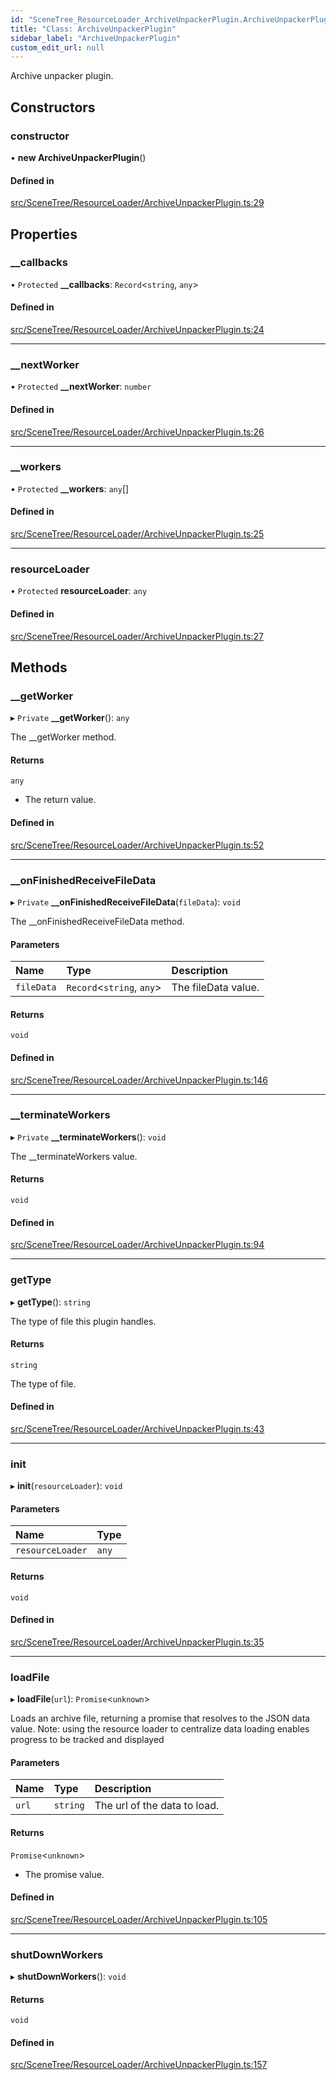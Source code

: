 ```yaml
---
id: "SceneTree_ResourceLoader_ArchiveUnpackerPlugin.ArchiveUnpackerPlugin"
title: "Class: ArchiveUnpackerPlugin"
sidebar_label: "ArchiveUnpackerPlugin"
custom_edit_url: null
---
```




Archive unpacker plugin.

## Constructors

### constructor

• **new ArchiveUnpackerPlugin**()

#### Defined in

[src/SceneTree/ResourceLoader/ArchiveUnpackerPlugin.ts:29](https://github.com/ZeaInc/zea-engine/blob/61f5bb376/src/SceneTree/ResourceLoader/ArchiveUnpackerPlugin.ts#L29)

## Properties

### \_\_callbacks

• `Protected` **\_\_callbacks**: `Record`<`string`, `any`\>

#### Defined in

[src/SceneTree/ResourceLoader/ArchiveUnpackerPlugin.ts:24](https://github.com/ZeaInc/zea-engine/blob/61f5bb376/src/SceneTree/ResourceLoader/ArchiveUnpackerPlugin.ts#L24)

___

### \_\_nextWorker

• `Protected` **\_\_nextWorker**: `number`

#### Defined in

[src/SceneTree/ResourceLoader/ArchiveUnpackerPlugin.ts:26](https://github.com/ZeaInc/zea-engine/blob/61f5bb376/src/SceneTree/ResourceLoader/ArchiveUnpackerPlugin.ts#L26)

___

### \_\_workers

• `Protected` **\_\_workers**: `any`[]

#### Defined in

[src/SceneTree/ResourceLoader/ArchiveUnpackerPlugin.ts:25](https://github.com/ZeaInc/zea-engine/blob/61f5bb376/src/SceneTree/ResourceLoader/ArchiveUnpackerPlugin.ts#L25)

___

### resourceLoader

• `Protected` **resourceLoader**: `any`

#### Defined in

[src/SceneTree/ResourceLoader/ArchiveUnpackerPlugin.ts:27](https://github.com/ZeaInc/zea-engine/blob/61f5bb376/src/SceneTree/ResourceLoader/ArchiveUnpackerPlugin.ts#L27)

## Methods

### \_\_getWorker

▸ `Private` **__getWorker**(): `any`

The __getWorker method.

#### Returns

`any`

- The return value.

#### Defined in

[src/SceneTree/ResourceLoader/ArchiveUnpackerPlugin.ts:52](https://github.com/ZeaInc/zea-engine/blob/61f5bb376/src/SceneTree/ResourceLoader/ArchiveUnpackerPlugin.ts#L52)

___

### \_\_onFinishedReceiveFileData

▸ `Private` **__onFinishedReceiveFileData**(`fileData`): `void`

The __onFinishedReceiveFileData method.

#### Parameters

| Name | Type | Description |
| :------ | :------ | :------ |
| `fileData` | `Record`<`string`, `any`\> | The fileData value. |

#### Returns

`void`

#### Defined in

[src/SceneTree/ResourceLoader/ArchiveUnpackerPlugin.ts:146](https://github.com/ZeaInc/zea-engine/blob/61f5bb376/src/SceneTree/ResourceLoader/ArchiveUnpackerPlugin.ts#L146)

___

### \_\_terminateWorkers

▸ `Private` **__terminateWorkers**(): `void`

The __terminateWorkers value.

#### Returns

`void`

#### Defined in

[src/SceneTree/ResourceLoader/ArchiveUnpackerPlugin.ts:94](https://github.com/ZeaInc/zea-engine/blob/61f5bb376/src/SceneTree/ResourceLoader/ArchiveUnpackerPlugin.ts#L94)

___

### getType

▸ **getType**(): `string`

The type of file this plugin handles.

#### Returns

`string`

The type of file.

#### Defined in

[src/SceneTree/ResourceLoader/ArchiveUnpackerPlugin.ts:43](https://github.com/ZeaInc/zea-engine/blob/61f5bb376/src/SceneTree/ResourceLoader/ArchiveUnpackerPlugin.ts#L43)

___

### init

▸ **init**(`resourceLoader`): `void`

#### Parameters

| Name | Type |
| :------ | :------ |
| `resourceLoader` | `any` |

#### Returns

`void`

#### Defined in

[src/SceneTree/ResourceLoader/ArchiveUnpackerPlugin.ts:35](https://github.com/ZeaInc/zea-engine/blob/61f5bb376/src/SceneTree/ResourceLoader/ArchiveUnpackerPlugin.ts#L35)

___

### loadFile

▸ **loadFile**(`url`): `Promise`<`unknown`\>

Loads an archive file, returning a promise that resolves to the JSON data value.
Note: using the resource loader to centralize data loading enables progress to be tracked and displayed

#### Parameters

| Name | Type | Description |
| :------ | :------ | :------ |
| `url` | `string` | The url of the data to load. |

#### Returns

`Promise`<`unknown`\>

- The promise value.

#### Defined in

[src/SceneTree/ResourceLoader/ArchiveUnpackerPlugin.ts:105](https://github.com/ZeaInc/zea-engine/blob/61f5bb376/src/SceneTree/ResourceLoader/ArchiveUnpackerPlugin.ts#L105)

___

### shutDownWorkers

▸ **shutDownWorkers**(): `void`

#### Returns

`void`

#### Defined in

[src/SceneTree/ResourceLoader/ArchiveUnpackerPlugin.ts:157](https://github.com/ZeaInc/zea-engine/blob/61f5bb376/src/SceneTree/ResourceLoader/ArchiveUnpackerPlugin.ts#L157)

